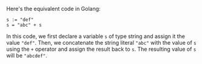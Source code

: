 Here's the equivalent code in Golang:
```
s := "def"
s = "abc" + s
``` 
In this code, we first declare a variable `s` of type string and assign it the value `"def"`. Then, we concatenate the string literal `"abc"` with the value of `s` using the `+` operator and assign the result back to `s`. The resulting value of `s` will be `"abcdef"`.

